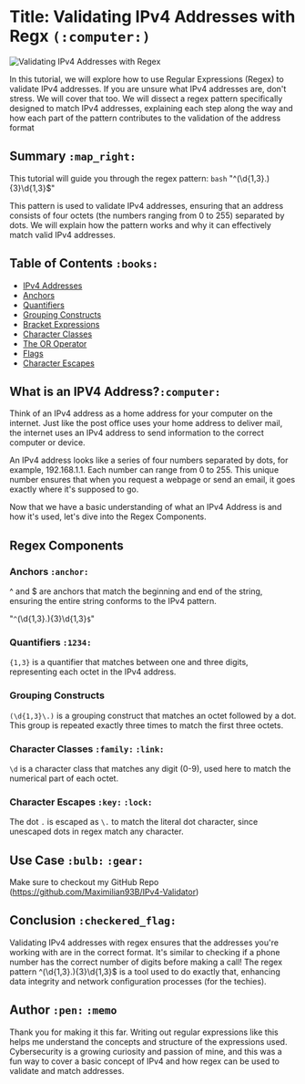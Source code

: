 # Title: Validating IPv4 Addresses with Regx `(:computer:)`

![Validating IPv4 Addresses with Regex](./images//Toolbaricon_RegEx.svg.png)


In this tutorial, we will explore how to use Regular Expressions (Regex) to validate IPv4 addresses. If you are unsure what IPv4 addresses are, don't stress. We will cover that too. We will dissect a regex pattern specifically designed to match IPv4 addresses, explaining each step along the way and how each part of the pattern contributes to the validation of the address format


## Summary `:map_right:`

This tutorial will guide you through the regex pattern:
``bash``
"^(\d{1,3}\.){3}\d{1,3}$" 

This pattern is used to validate IPv4 addresses, ensuring that an address consists of four octets (the numbers ranging from 0 to 255) separated by dots. We will explain how the pattern works and why it can effectively match valid IPv4 addresses.


## Table of Contents `:books:`
- [IPv4 Addresses](#IPv4)
- [Anchors](#anchors)
- [Quantifiers](#quantifiers)
- [Grouping Constructs](#grouping-constructs)
- [Bracket Expressions](#bracket-expressions)
- [Character Classes](#character-classes)
- [The OR Operator](#the-or-operator)
- [Flags](#flags)
- [Character Escapes](#character-escapes)

## What is an IPV4 Address?`:computer:` 

Think of an IPv4 address as a home address for your computer on the internet. Just like the post office uses your home address to deliver mail, the internet uses an IPv4 address to send information to the correct computer or device.

An IPv4 address looks like a series of four numbers separated by dots, for example, 192.168.1.1. Each number can range from 0 to 255. This unique number ensures that when you request a webpage or send an email, it goes exactly where it's supposed to go.

Now that we have a basic understanding of what an IPv4 Address is and how it's used, let's dive into the Regex Components.

## Regex Components

### Anchors `:anchor:`
^ and $ are anchors that match the beginning and end of the string, ensuring the entire string conforms to the IPv4 pattern.

 "`^`(\d{1,3}\.){3}\d{1,3}`$`"

### Quantifiers `:1234:`

`{1,3}` is a quantifier that matches between one and three digits, representing each octet in the IPv4 address.

### Grouping Constructs

`(\d{1,3}\.)` is a grouping construct that matches an octet followed by a dot. This group is repeated exactly three times to match the first three octets.

### Character Classes `:family:` `:link:` 

`\d` is a character class that matches any digit (0-9), used here to match the numerical part of each octet.


### Character Escapes `:key:` `:lock:`

The dot `.` is escaped as `\.` to match the literal dot character, since unescaped dots in regex match any character.

## Use Case `:bulb:` `:gear:`

Make sure to checkout my GitHub Repo (https://github.com/Maximilian93B/IPv4-Validator)



## Conclusion `:checkered_flag:`

Validating IPv4 addresses with regex ensures that the addresses you're working with are in the correct format. It's similar to checking if a phone number has the correct number of digits before making a call! The regex pattern ^(\d{1,3}\.){3}\d{1,3}$ is a tool used to do exactly that, enhancing data integrity and network configuration processes (for the techies).

## Author `:pen:` `:memo`

Thank you for making it this far. Writing out regular expressions like this helps me understand the concepts and structure of the expressions used. Cybersecurity is a growing curiosity and passion of mine, and this was a fun way to cover a basic concept of IPv4 and how regex can be used to validate and match addresses.
